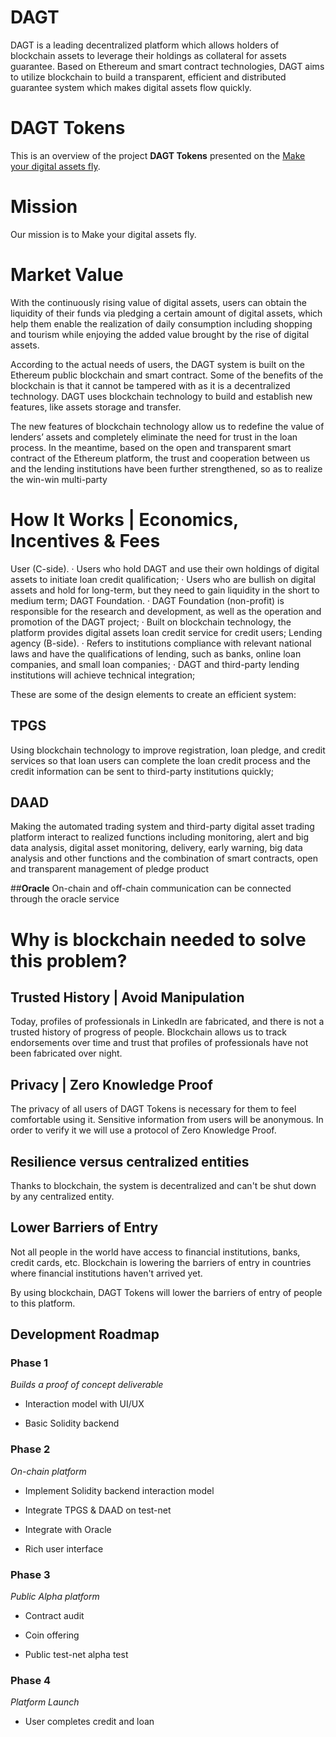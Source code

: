 # DAGT
DAGT is a leading decentralized platform which allows holders of blockchain assets to leverage their holdings as collateral for assets guarantee. Based on Ethereum and smart contract technologies, DAGT aims to utilize blockchain to build a transparent, efficient and distributed guarantee system which makes digital assets flow quickly.


# DAGT Tokens

This is an overview of the project **DAGT Tokens** presented on the [Make your digital assets fly](http://www.dagt.io/?lang=en).

# Mission

Our mission is to Make your digital assets fly. 

# Market Value

With the continuously rising value of digital assets, users can obtain the liquidity of their funds via pledging a certain amount of digital assets, which help them enable the realization of daily consumption including shopping and tourism while enjoying the added value brought by the rise of digital assets.

According to the actual needs of users, the DAGT system is built on the Ethereum public blockchain and smart contract. Some of the benefits of the blockchain is that it cannot be tampered with as it is a decentralized technology. DAGT uses blockchain technology to build and establish new features, like assets storage and transfer.

The new features of blockchain technology allow us to redefine the value of lenders’ assets and completely eliminate the need for trust in the loan process. In the meantime, based on the open and transparent smart contract of the Ethereum platform, the trust and cooperation between us and the lending institutions have been further strengthened, so as to realize the win-win multi-party 


# How It Works | Economics, Incentives & Fees

User (C-side).
· Users who hold DAGT and use their own holdings of digital assets to initiate loan credit qualification;
· Users who are bullish on digital assets and hold for long-term, but they need to gain liquidity in the short to medium term;
DAGT Foundation.
· DAGT Foundation (non-profit) is responsible for the research and development, as well as the operation and promotion of the DAGT project;
· Built on blockchain technology, the platform provides digital assets loan credit service for credit users;
Lending agency (B-side).
· Refers to institutions compliance with relevant national laws and have the qualifications of lending, such as banks, online loan companies, and small loan companies;
· DAGT and third-party lending institutions will achieve technical integration;

These are some of the design elements to create an efficient system:

## **TPGS**

Using blockchain technology to improve registration, loan pledge, and credit services so that loan users can complete the loan credit process and the credit information can be sent to third-party institutions quickly;

## **DAAD**

Making the automated trading system and third-party digital asset trading platform interact to realized functions including monitoring, alert and big data analysis, digital asset monitoring, delivery, early warning, big data analysis and other functions and the combination of smart contracts, open and transparent management of pledge product

##**Oracle**
On-chain and off-chain communication can be connected through the oracle service


# Why is blockchain needed to solve this problem?

## **Trusted History | Avoid Manipulation**

Today, profiles of professionals in LinkedIn are fabricated, and there is not a trusted history of progress of people. Blockchain allows us to track endorsements over time and trust that profiles of professionals have not been fabricated over night.

## **Privacy | Zero Knowledge Proof**

The privacy of all users of DAGT Tokens is necessary for them to feel comfortable using it. Sensitive information from users will be anonymous. In order to verify it we will use a protocol of Zero Knowledge Proof.

## **Resilience versus centralized entities**

Thanks to blockchain, the system is decentralized and can't be shut down by any centralized entity.

## **Lower Barriers of Entry**

Not all people in the world have access to financial institutions, banks, credit cards, etc. Blockchain is lowering the barriers of entry in countries where financial institutions haven't arrived yet. 

By using blockchain, DAGT Tokens will lower the barriers of entry of people to this platform.

## Development Roadmap

### Phase 1 

*Builds a proof of concept deliverable*

- Interaction model with UI/UX

- Basic Solidity backend

### Phase 2

*On-chain platform*

- Implement Solidity backend interaction model

- Integrate TPGS & DAAD on test-net

- Integrate with Oracle

- Rich user interface

### Phase 3 

*Public Alpha platform*

- Contract audit

- Coin offering 

- Public test-net alpha test

### Phase 4

*Platform Launch*

- User completes credit and loan



